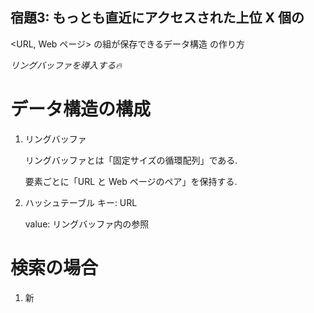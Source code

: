 ## 宿題3: もっとも直近にアクセスされた上位 X 個の 

<URL, Web ページ> の組が保存できるデータ構造 の作り方

*リングバッファを導入する🔥*
# データ構造の構成
1. リングバッファ

    リングバッファとは「固定サイズの循環配列」である.

    要素ごとに「URL と Web ページのペア」を保持する.

2. ハッシュテーブル
    キー: URL

    value: リングバッファ内の参照


# 検索の場合

1. 新